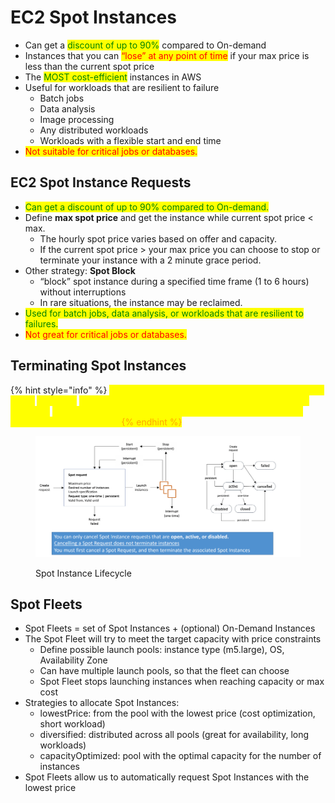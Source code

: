 # EC2 Spot Instances



* Can get a <mark style="color:green;">discount of up to 90%</mark> compared to On-demand
* Instances that you can <mark style="color:red;">“lose” at any point of time</mark> if your max price is less than the current spot price&#x20;
* The <mark style="color:green;">MOST cost-efficient</mark> instances in AWS
* Useful for workloads that are resilient to failure&#x20;
  * Batch jobs&#x20;
  * Data analysis&#x20;
  * Image processing&#x20;
  * Any distributed workloads&#x20;
  * Workloads with a flexible start and end time&#x20;
* <mark style="color:red;">Not suitable for critical jobs or databases.</mark>

## EC2 Spot Instance Requests&#x20;

* <mark style="color:green;">Can get a discount of up to 90% compared to On-demand.</mark>&#x20;
* Define **max spot price** and get the instance while current spot price < max.&#x20;
  * The hourly spot price varies based on offer and capacity.&#x20;
  * If the current spot price > your max price you can choose to stop or terminate your instance with a 2 minute grace period.&#x20;
* Other strategy: **Spot Block**&#x20;
  * “block” spot instance during a specified time frame (1 to 6 hours) without interruptions&#x20;
  * In rare situations, the instance may be reclaimed.&#x20;
* <mark style="color:green;">Used for batch jobs, data analysis, or workloads that are resilient to failures.</mark>&#x20;
* <mark style="color:red;">Not great for critical jobs or databases.</mark>

## Terminating Spot Instances

{% hint style="info" %}
<mark style="color:yellow;">You can only cancel Spot Instance requests that are</mark> <mark style="color:yellow;"></mark><mark style="color:yellow;">**open**</mark><mark style="color:yellow;">,</mark> <mark style="color:yellow;"></mark><mark style="color:yellow;">**active**</mark><mark style="color:yellow;">, or</mark> <mark style="color:yellow;"></mark><mark style="color:yellow;">**disabled**</mark><mark style="color:yellow;">. Cancelling a Spot Request does not terminate instances</mark> <mark style="color:yellow;"></mark><mark style="color:yellow;"><mark style="color:orange;"><mark style="color:orange;"></mark> <mark style="color:yellow;"></mark><mark style="color:yellow;">You must first cancel a Spot Request, and then terminate the associated Spot Instances</mark>
{% endhint %}

<figure><img src="../../.gitbook/assets/image (28).png" alt=""><figcaption><p>Spot Instance Lifecycle</p></figcaption></figure>

## Spot Fleets

* Spot Fleets = set of Spot Instances + (optional) On-Demand Instances&#x20;
* The Spot Fleet will try to meet the target capacity with price constraints&#x20;
  * Define possible launch pools: instance type (m5.large), OS, Availability Zone&#x20;
  * Can have multiple launch pools, so that the fleet can choose&#x20;
  * Spot Fleet stops launching instances when reaching capacity or max cost&#x20;
* Strategies to allocate Spot Instances:&#x20;
  * lowestPrice: from the pool with the lowest price (cost optimization, short workload)&#x20;
  * diversified: distributed across all pools (great for availability, long workloads)&#x20;
  * capacityOptimized: pool with the optimal capacity for the number of instances&#x20;
* Spot Fleets allow us to automatically request Spot Instances with the lowest price
